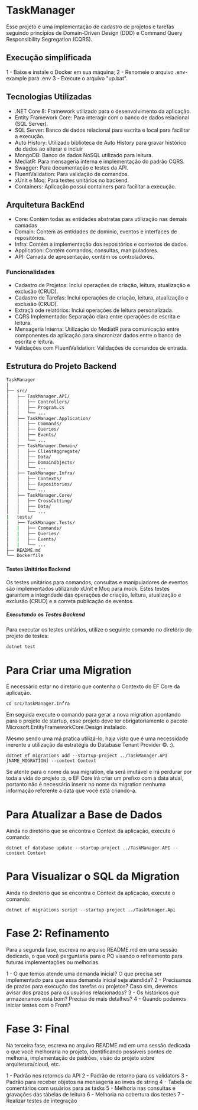 # TaskManager

Esse projeto é uma implementação de cadastro de projetos e tarefas seguindo princípios de Domain-Driven Design (DDD) e Command Query Responsibility Segregation (CQRS).

## Execução simplificada

1 - Baixe e instale o Docker em sua máquina;
2 - Renomeie o arquivo .env-example para .env
3 - Execute o arquivo "up.bat".

## Tecnologias Utilizadas

- .NET Core 8: Framework utilizado para o desenvolvimento da aplicação.
- Entity Framework Core: Para interagir com o banco de dados relacional (SQL Server).
- SQL Server: Banco de dados relacional para escrita e local para facilitar a execução.
- Auto History: Utilizado biblioteca de Auto History para gravar histórico de dados ao alterar e incluir
- MongoDB: Banco de dados NoSQL utilizado para leitura.
- MediatR: Para mensageria interna e implementação do padrão CQRS.
- Swagger: Para documentação e testes da API.
- FluentValidation: Para validação de comandos.
- xUnit e Moq: Para testes unitários no backend.
- Containers: Aplicação possui containers para facilitar a execução.

## Arquitetura BackEnd

- Core: Contém todas as entidades abstratas para utilização nas demais camadas
- Domain: Contém as entidades de domínio, eventos e interfaces de repositórios.
- Infra: Contém a implementação dos repositórios e contextos de dados.
- Application: Contém comandos, consultas, manipuladores.
- API: Camada de apresentação, contém os controladores.

### Funcionalidades

- Cadastro de Projetos: Inclui operações de criação, leitura, atualização e exclusão (CRUD).
- Cadastro de Tarefas: Inclui operações de criação, leitura, atualização e exclusão (CRUD).
- Extraçã ode relatórios: Inclui operações de leitura personalizada.
- CQRS Implementado: Separação clara entre operações de escrita e leitura.
- Mensageria Interna: Utilização do MediatR para comunicação entre componentes da aplicação para sincronizar dados entre o banco de escrita e leitura.
- Validações com FluentValidation: Validações de comandos de entrada.

## Estrutura do Projeto Backend

```sh
TaskManager
│
├── src/
│   ├── TaskManager.API/
│   │   ├── Controllers/
│   │   ├── Program.cs
│   │   └── ...
│   ├── TaskManager.Application/
│   │   ├── Commands/
│   │   ├── Queries/
│   │   ├── Events/
│   │   └── ...
│   ├── TaskManager.Domain/
│   │   ├── ClientAggregate/
│   │   ├── Data/
│   │   ├── DomainObjects/
│   │   └── ...
│   ├── TaskManager.Infra/
│   │   ├── Contexts/
│   │   ├── Repositories/
│   │   └── ...
│   ├── TaskManager.Core/
│   │   ├── CrossCutting/
│   │   ├── Data/
│   │   └── ...
|   tests/
│   ├── TaskManager.Tests/
│   |   ├── Commands/
│   |   ├── Queries/
│   |   ├── Events/
│   |   └── ...
├── README.md
└── Dockerfile
```


#### Testes Unitários Backend

Os testes unitários para comandos, consultas e manipuladores de eventos são implementados utilizando xUnit e Moq para mock. Estes testes garantem a integridade das operações de criação, leitura, atualização e exclusão (CRUD) e a correta publicação de eventos.

##### Executando os Testes Backend

Para executar os testes unitários, utilize o seguinte comando no diretório do projeto de testes:

```sh
dotnet test
```

# Para Criar uma Migration
É necessário estar no diretório que contenha o Contexto do EF Core da aplicação.

`cd src/TaskManager.Infra`

Em seguida execute o comando para gerar a nova migration apontando para o projeto de startup, esse projeto deve ter obrigatoriamente o pacote Microsoft.EntityFrameworkCore.Design instalado.

Mesmo sendo uma má pratica utilizá-lo, haja visto que é uma necessidade inerente a utilização da estratégia do Database Tenant Provider ©. :).

`dotnet ef migrations add --startup-project ../TaskManager.API [NAME_MIGRATION] --context Context`

Se atente para o nome da sua migration, ela será imutável e irá perdurar por toda a vida do projeto :p, o EF Core irá criar um prefixo com a data atual, portanto não é necessário inserir no nome da migration nenhuma informação referente a data que você está criando-a.

# Para Atualizar a Base de Dados
Ainda no diretório que se encontra o Context da aplicação, execute o comando:

`dotnet ef database update --startup-project ../TaskManager.API --context Context`

# Para Visualizar o SQL da Migration
Ainda no diretório que se encontra o Context da aplicação, execute o comando:

`dotnet ef migrations script --startup-project ../TaskManager.Api`


# Fase 2: Refinamento
Para a segunda fase, escreva no arquivo README.md em uma sessão dedicada, o que você perguntaria para o PO visando o refinamento para futuras implementações ou melhorias.

1 - O que temos atende uma demanda inicial? O que precisa ser implementado para que essa demanda inicial seja atendida?
2 - Precisamos de prazos para execução das tarefas ou projetos? Caso sim, devemos avisar dos prazos para os usuários relacionados?
3 - Os históricos que armazenamos está bom? Precisa de mais detalhes?
4 - Quando podemos iniciar testes com o Front?

# Fase 3: Final
Na terceira fase, escreva no arquivo README.md em uma sessão dedicada o que você melhoraria no projeto, identificando possíveis pontos de melhoria, implementação de padrões, visão do projeto sobre arquitetura/cloud, etc.

1 - Padrão nos retornos da API
2 - Padrão de retorno para os validators
3 - Padrão para receber objetos na mensageria ao invés de string
4 - Tabela de comentários com usuários para as tasks
5 - Melhoria nas consultas e gravações das tabelas de leitura
6 - Melhoria na cobertura dos testes
7 - Realizar testes de integração
